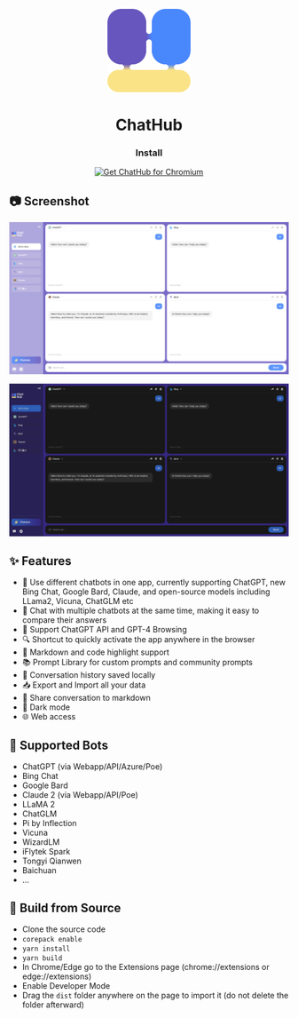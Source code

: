 <p align="center">
    <img src="./src/assets/icon.png" width="150">
</p>

<h1 align="center">ChatHub</h1>

<div align="center">

### Install

<a href="https://chrome.google.com/webstore/detail/chathub-all-in-one-chatbo/iaakpnchhognanibcahlpcplchdfmgma?utm_source=github"><img src="https://user-images.githubusercontent.com/64502893/231991498-8df6dd63-727c-41d0-916f-c90c15127de3.png" width="200" alt="Get ChatHub for Chromium"></a>

</div>

## 📷 Screenshot

![Screenshot](screenshots/extension.png?raw=true#gh-light-mode-only)

![Screenshot (Dark Mode)](screenshots/dark.png?raw=true#gh-dark-mode-only)

## ✨ Features

- 🤖 Use different chatbots in one app, currently supporting ChatGPT, new Bing Chat, Google Bard, Claude, and open-source models including LLama2, Vicuna, ChatGLM etc
- 💬 Chat with multiple chatbots at the same time, making it easy to compare their answers
- 🚀 Support ChatGPT API and GPT-4 Browsing
- 🔍 Shortcut to quickly activate the app anywhere in the browser
- 🎨 Markdown and code highlight support
- 📚 Prompt Library for custom prompts and community prompts
- 💾 Conversation history saved locally
- 📥 Export and Import all your data
- 🔗 Share conversation to markdown
- 🌙 Dark mode
- 🌐 Web access

## 🤖 Supported Bots

- ChatGPT (via Webapp/API/Azure/Poe)
- Bing Chat
- Google Bard
- Claude 2 (via Webapp/API/Poe)
- LLaMA 2
- ChatGLM
- Pi by Inflection
- Vicuna
- WizardLM
- iFlytek Spark
- Tongyi Qianwen
- Baichuan
- ...

## 🔨 Build from Source

- Clone the source code
- `corepack enable`
- `yarn install`
- `yarn build`
- In Chrome/Edge go to the Extensions page (chrome://extensions or edge://extensions)
- Enable Developer Mode
- Drag the `dist` folder anywhere on the page to import it (do not delete the folder afterward)
